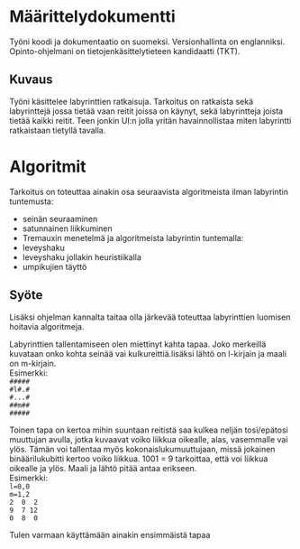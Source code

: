 # Määrittelydokumentti

Työni koodi ja dokumentaatio on suomeksi. Versionhallinta on englanniksi. Opinto-ohjelmani on tietojenkäsittelytieteen kandidaatti (TKT).

## Kuvaus
Työni käsittelee labyrinttien ratkaisuja. Tarkoitus on ratkaista sekä labyrinttejä jossa tietää vaan reitit joissa on käynyt, sekä labyrintteja joista tietää kaikki reitit. Teen jonkin UI:n jolla yritän havainnollistaa miten labyrintti ratkaistaan tietyllä tavalla.

# Algoritmit
Tarkoitus on toteuttaa ainakin osa seuraavista algoritmeista ilman labyrintin tuntemusta:
 - seinän seuraaminen
 - satunnainen liikkuminen
 - Tremauxin menetelmä
ja algoritmeista labyrintin tuntemalla:
 - leveyshaku
 - leveyshaku jollakin heuristiikalla
 - umpikujien täyttö

## Syöte
Lisäksi ohjelman kannalta taitaa olla järkevää toteuttaa labyrinttien luomisen hoitavia algoritmeja.

Labyrinttien tallentamiseen olen miettinyt kahta tapaa. Joko merkeillä kuvataan onko kohta seinää vai kulkureittiä.lisäksi lähtö on l-kirjain ja maali on m-kirjain.  
Esimerkki:  
``#####``  
``#l#.#``  
``#...#``  
``##m##``  
``#####``

Toinen tapa on kertoa mihin suuntaan reitistä saa kulkea neljän tosi/epätosi muuttujan avulla, jotka kuvaavat voiko liikkua oikealle, alas, vasemmalle vai ylös. Tämän voi tallentaa myös kokonaislukumuuttujaan, missä jokainen binäärilukubitti kertoo voiko liikkua. 1001 = 9 tarkoittaa, että voi liikkua oikealle ja ylös. Maali ja lähtö pitää antaa erikseen.  
Esimerkki:  
``l=0,0``  
``m=1,2``  
``2  0  2``  
``9  7 12``  
``0  8  0``

Tulen varmaan käyttämään ainakin ensimmäistä tapaa
